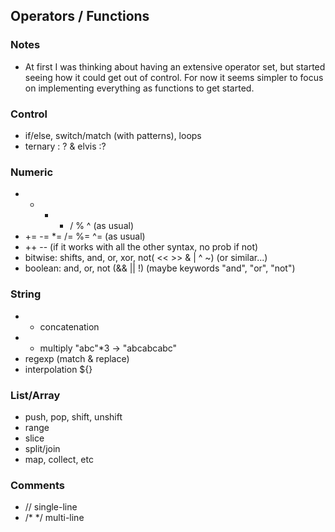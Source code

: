 ## Operators / Functions

### Notes
- At first I was thinking about having an extensive operator set, but started seeing how it could get out of control. For now it seems simpler to focus on implementing everything as functions to get started.

### Control
* if/else, switch/match (with patterns), loops
* ternary : ? & elvis :?

### Numeric
* + - * / % ^ (as usual)
* += -= *= /= %= ^= (as usual)
* ++ -- (if it works with all the other syntax, no prob if not)
* bitwise: shifts, and, or, xor, not( << >> & | ^ ~) (or similar...)
* boolean: and, or, not (&& || !) (maybe keywords "and", "or", "not")

### String
* + concatenation
* * multiply "abc"*3 -> "abcabcabc"
* regexp (match & replace)
* interpolation ${}

### List/Array
* push, pop, shift, unshift
* range
* slice
* split/join
* map, collect, etc


### Comments
* // single-line
* /* */ multi-line
